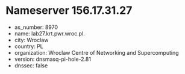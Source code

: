 # Nameserver 156.17.31.27

* as_number: 8970
* name: lab27.krt.pwr.wroc.pl.
* city: Wroclaw
* country: PL
* organization: Wroclaw Centre of Networking and Supercomputing
* version: dnsmasq-pi-hole-2.81
* dnssec: false
